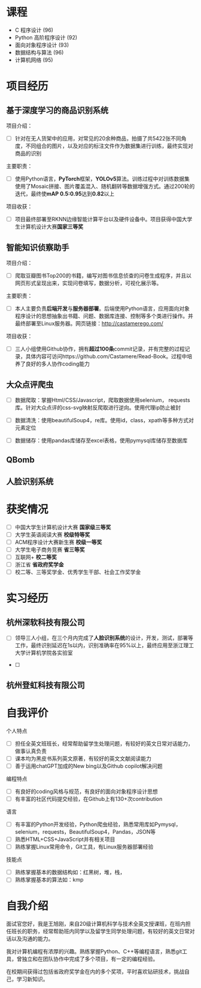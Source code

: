 # 课程

+ C 程序设计 (96)
+ Python 高阶程序设计 (92)
+ 面向对象程序设计 (93)
+ 数据结构与算法 (96)
+ 计算机网络 (95)

# 项目经历

## 基于深度学习的商品识别系统

项目介绍：
+ [ ] 针对在无人货架中的应用，对常见的20余种商品，拍摄了共5422张不同角度，不同组合的图片，以及对应的标注文件作为数据集进行训练，最终实现对商品的识别

主要职责：
+ [ ] 使用Python语言，<b>PyTorch</b>框架，<b>YOLOv5</b>算法。训练过程中对训练数据集使用了Mosaic拼接、图片覆盖混入、随机翻转等数据增强方式。通过200轮的迭代，最终使<b>mAP 0.5:0.95</b>达到<b>0.82</b>以上

<!-- 使用Python语言，\textbf{PyTorch}框架，\textbf{YOLOv5}算法。训练过程中对训练数据集使用了Mosaic拼接、图片覆盖混入、随机翻转等数据增强方式。通过200轮的迭代，最终使\textbf{mAP 0.5:0.95}达到\textbf{0.82}以上 -->

项目收获：
+ [ ] 项目最终部署至RKNN边缘智能计算平台以及硬件设备中。项目获得中国大学生计算机设计大赛<b>国家三等奖</b>

<!-- 项目最终部署至RKNN边缘智能计算平台以及硬件设备中。项目获得中国大学生计算机设计大赛\textbf{国家级三等奖} -->

## 智能知识侦察助手

项目介绍：
+ [ ] 爬取豆瓣图书Top200的书籍，编写对图书信息侦查的问卷生成程序，并且以网页形式呈现出来，实现问卷填写，数据分析，可视化展示等。

主要职责：
+ [ ] 本人主要负责<b>后端开发</b>与<b>服务器部署</b>。后端使用Python语言，应用面向对象程序设计的思想抽象出书籍、问题、数据库连接、控制等多个类进行操作。并最终部署至Linux服务器。网页链接：http://castamerego.com/

<!-- 本人主要负责\textbf{后端开发}与\textbf{服务器部署}。后端使用Python语言，应用面向对象程序设计的思想抽象出书籍、问题、数据库连接、控制等多个类进行操作。最终部署至Linux服务器。网页链接：\href{http://castamerego.com/}{\textbf{\emph{castamerego.com}}} -->

项目收获：
+ [ ] 三人小组使用Github协作，拥有<b>超过100条</b>commit记录，并有完整的过程记录，具体内容可访问https://github.com/Castamere/Read-Book。过程中培养了良好的多人协作coding能力

<!-- 三人小组使用Github，拥有\textbf{超过100条}commit记录，并有完整的过程记录，具体内容可访问\href{https://github.com/Castamere/Read-Book}{\textbf{\emph{github.com/Castamere/Read-Book}}}查看 -->

## 大众点评爬虫

+ [ ] 数据爬取：掌握Html/CSS/Javascript，爬取数据使用selenium， requests库。针对大众点评的css-svg映射反爬取进行逆向。使用代理ip防止被封

+ [ ] 数据清洗：使用beautifulSoup4，re库。使用id，class，xpath等多种方式对元素定位

+ [ ] 数据储存：使用pandas库储存至excel表格，使用pymysql库储存至数据库

## QBomb

## 人脸识别系统

# 获奖情况

+ [ ] 中国大学生计算机设计大赛 <b>国家级三等奖</b>
+ [ ] 大学生英语阅读大赛 <b>校级特等奖</b>
+ [ ] ACM程序设计大赛新生赛 <b>校级一等奖</b>
+ [ ] 大学生电子商务竞赛 <b>省三等奖</b>
+ [ ] 互联网+ <b>校二等奖</b>
+ [ ] 浙江省 <b>省政府奖学金</b>
+ [ ] 校二等、三等奖学金、优秀学生干部、社会工作奖学金

# 实习经历

## 杭州深软科技有限公司

+ [ ] 领导三人小组，在三个月内完成了<b>人脸识别系统</b>的设计，开发，测试，部署等工作，最终识别延迟在1s以内，识别准确率在95%以上，最终应用至浙江理工大学计算机学院各实验室

<!-- 领导三人小组，在三个月内完成了\textbf{人脸识别系统}的设计，开发，测试，部署等工作，最终识别延迟在1s以内，识别准确率在95\%以上，最终应用至浙江理工大学计算机学院各实验室  -->

+ [ ] 
## 杭州登虹科技有限公司

# 自我评价

个人特点
+ [ ] 担任全英文班班长，经常帮助留学生处理问题，有较好的英文日常对话能力，做事认真负责
+ [ ] 课本均为黑皮书系列英文原著，有较好的英文文献阅读能力
+ [ ] 善于运用chatGPT加成的New bing以及Github copilot解决问题

编程特点
+ [ ] 有良好的coding风格与规范，有良好的面向对象程序设计思想
+ [ ] 有丰富的社区代码提交经验，在Github上有130+次contribution

语言
+ [ ] 有丰富的Python开发经验，Python爬虫经验，熟悉常用库如Pymysql，selenium，requests，BeautifulSoup4，Pandas，JSON等
+ [ ] 熟悉HTML+CSS+JavaScript并有相关项目
+ [ ] 熟练掌握Linux常用命令，Git工具，有Linux服务器部署经验

技能点
+ [ ] 熟练掌握基本的数据结构如：红黑树，堆，栈，
+ [ ] 熟练掌握基本的算法如：kmp

# 自我介绍

面试官您好，我是王旭刚，来自20级计算机科学与技术全英文授课班，在班内担任班长的职务，经常帮助班内同学以及留学生同学处理问题，有较好的英文日常对话以及沟通的能力。

我对计算机编程有浓厚的兴趣。熟练掌握Python、C++等编程语言，熟悉git工具，曾独立和在团队协作中完成了多个项目，有一定的编程经验。

在校期间获得过包括省政府奖学金在内的多个奖项，平时喜欢钻研技术，挑战自己，学习新知识。